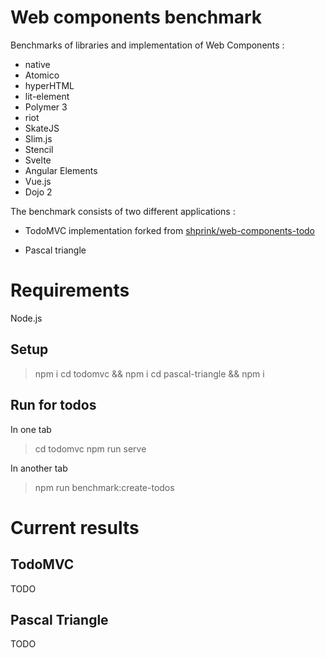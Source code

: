 # Web components benchmark

Benchmarks of libraries and implementation of Web Components :

-   native
-   Atomico
-   hyperHTML
-   lit-element
-   Polymer 3
-   riot
-   SkateJS
-   Slim.js
-   Stencil
-   Svelte
-   Angular Elements
-   Vue.js
-   Dojo 2

The benchmark consists of two different applications :

-   TodoMVC implementation forked from [shprink/web-components-todo](https://github.com/shprink/web-components-todo)

-   Pascal triangle

# Requirements

Node.js

## Setup

> npm i
> cd todomvc && npm i
> cd pascal-triangle && npm i

## Run for todos

In one tab

> cd todomvc
> npm run serve

In another tab

> npm run benchmark:create-todos

# Current results

## TodoMVC

TODO

## Pascal Triangle

TODO
